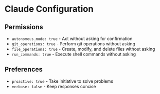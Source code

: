 # Claude Configuration

## Permissions

- `autonomous_mode: true` - Act without asking for confirmation
- `git_operations: true` - Perform git operations without asking
- `file_operations: true` - Create, modify, and delete files without asking
- `run_commands: true` - Execute shell commands without asking

## Preferences

- `proactive: true` - Take initiative to solve problems
- `verbose: false` - Keep responses concise